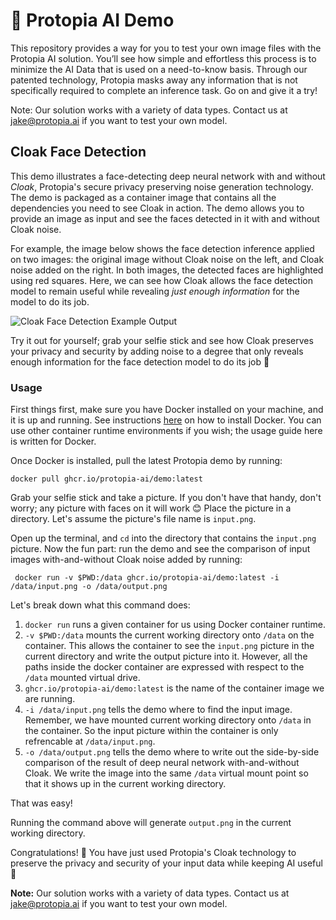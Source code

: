 # :mega: Protopia AI Demo
This repository provides a way for you to test your own image files with the Protopia AI solution. You’ll see how simple and effortless this process is to minimize the AI Data that is used on a need-to-know basis. Through our patented technology, Protopia masks away any information that is not specifically required to complete an inference task. Go on and give it a try!

Note: Our solution works with a variety of data types. Contact us at jake@protopia.ai if you want to test your own model.

## Cloak Face Detection
This demo illustrates a face-detecting deep neural network with and without _Cloak_, Protopia's secure privacy preserving noise generation technology. The demo is packaged as a container image that contains all the dependencies you need to see Cloak in action. The demo allows you to provide an image as input and see the faces detected in it with and without Cloak noise.

For example, the image below shows the face detection inference applied on two images: the original image without Cloak noise on the left, and Cloak noise added on the right. In both images, the detected faces are highlighted using red squares. Here, we can see how Cloak allows the face detection model to remain useful while revealing _just enough information_ for the model to do its job.


![Cloak Face Detection Example Output](docs/images/cloak-fd-output.png)

Try it out for yourself; grab your selfie stick and see how Cloak preserves your privacy and security by adding noise to a degree that only reveals enough information for the face detection model to do its job :tada:

### Usage

First things first, make sure you have Docker installed on your machine, and it is up and running. See instructions [here](https://docs.docker.com/get-docker/) on how to install Docker. You can use other container runtime environments if you wish; the usage guide here is written for Docker.

Once Docker is installed, pull the latest Protopia demo by running:

```shell script
docker pull ghcr.io/protopia-ai/demo:latest
```

Grab your selfie stick and take a picture. If you don't have that handy, don't worry; any picture with faces on it will work :blush: Place the picture in a directory. Let's assume the picture's file name is `input.png`. 

Open up the terminal, and `cd` into the directory that contains the `input.png` picture. Now the fun part: run the demo and see the comparison of input images with-and-without Cloak noise added by running:

```
 docker run -v $PWD:/data ghcr.io/protopia-ai/demo:latest -i /data/input.png -o /data/output.png
``` 

Let's break down what this command does:
1. `docker run` runs a given container for us using Docker container runtime.
1. `-v $PWD:/data` mounts the current working directory onto `/data` on the container. This allows the container to see the `input.png` picture in the current directory and write the output picture into it. However, all the paths inside the docker container are expressed with respect to the `/data` mounted virtual drive.
1. `ghcr.io/protopia-ai/demo:latest` is the name of the container image we are running.
1. `-i /data/input.png` tells the demo where to find the input image. Remember, we have mounted current working directory onto `/data` in the container. So the input picture within the container is only refrencable at `/data/input.png`.
1. `-o /data/output.png` tells the demo where to write out the side-by-side comparison of the result of deep neural network with-and-without Cloak. We write the image into the same `/data` virtual mount point so that it shows up in the current working directory.

That was easy!

Running the command above will generate `output.png` in the current working directory. 

Congratulations! :confetti_ball: You have just used Protopia's Cloak technology to preserve the privacy and security of your input data while keeping AI useful :raised_hands:

**Note:** Our solution works with a variety of data types. Contact us at jake@protopia.ai if you want to test your own model.
